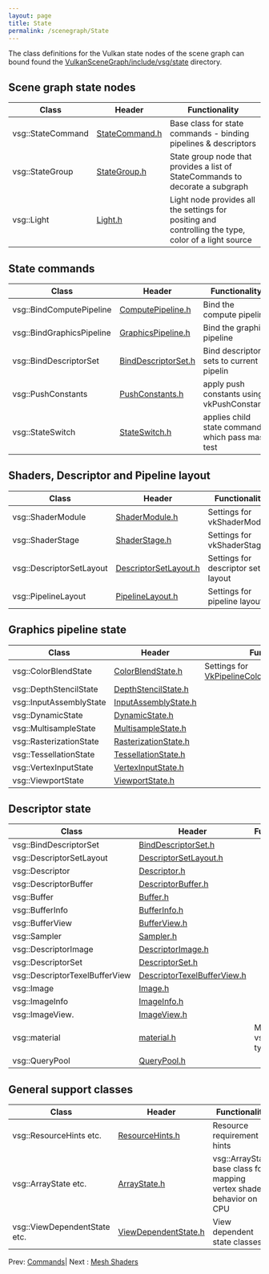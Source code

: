 ```yaml
---
layout: page
title: State
permalink: /scenegraph/State
---
```


The class definitions for the Vulkan state nodes of the scene graph can bound found the [VulkanSceneGraph/include/vsg/state](https://github.com/vsg-dev/VulkanSceneGraph/blob/master/include/vsg/state/) directory.

## Scene graph state nodes

| Class | Header | Functionality |
| --- | --- | --- |
| vsg::StateCommand | [StateCommand.h](https://github.com/vsg-dev/VulkanSceneGraph/blob/master/include/vsg/state/) | Base class for state commands - binding pipelines & descriptors |
| vsg::StateGroup | [StateGroup.h](https://github.com/vsg-dev/VulkanSceneGraph/blob/master/include/vsg/nodes/StateGroup.h) | State group node that provides a list of StateCommands to decorate a subgraph |
| vsg::Light | [Light.h](https://github.com/vsg-dev/VulkanSceneGraph/blob/master/include/vsg/nodes/Light.h) | Light node provides all the settings for positing and controlling the type, color of a light source |

## State commands

| Class | Header | Functionality |
| --- | --- | --- |
| vsg::BindComputePipeline | [ComputePipeline.h](https://github.com/vsg-dev/VulkanSceneGraph/blob/master/include/vsg/state/ComputePipeline.h) | Bind the compute pipeline |
| vsg::BindGraphicsPipeline | [GraphicsPipeline.h](https://github.com/vsg-dev/VulkanSceneGraph/blob/master/include/vsg/state/GraphicsPipeline.h) | Bind the graphics pipeline |
| vsg::BindDescriptorSet | [BindDescriptorSet.h](https://github.com/vsg-dev/VulkanSceneGraph/blob/master/include/vsg/state/BindDescriptorSet.h) | Bind descriptors sets to current pipelin |
| vsg::PushConstants | [PushConstants.h](https://github.com/vsg-dev/VulkanSceneGraph/blob/master/include/vsg/state/PushConstants.h) |  apply push constants using vkPushConstants |
| vsg::StateSwitch | [StateSwitch.h](https://github.com/vsg-dev/VulkanSceneGraph/blob/master/include/vsg/state/StateSwitch.h) | applies child state commands which pass mask test |

## Shaders, Descriptor and Pipeline layout

| Class | Header | Functionality |
| --- | --- | --- |
| vsg::ShaderModule | [ShaderModule.h](https://github.com/vsg-dev/VulkanSceneGraph/blob/master/include/vsg/state/ShaderModule.h) | Settings for vkShaderModule |
| vsg::ShaderStage | [ShaderStage.h](https://github.com/vsg-dev/VulkanSceneGraph/blob/master/include/vsg/state/ShaderStage.h) | Settings for vkShaderStage |
| vsg::DescriptorSetLayout | [DescriptorSetLayout.h](https://github.com/vsg-dev/VulkanSceneGraph/blob/master/include/vsg/state/DescriptorSetLayout.h) | Settings for descriptor set layout |
| vsg::PipelineLayout | [PipelineLayout.h](https://github.com/vsg-dev/VulkanSceneGraph/blob/master/include/vsg/state/PipelineLayout.h) | Settings for pipeline layout |

## Graphics pipeline state

| Class | Header | Functionality |
| --- | --- | --- |
| vsg::ColorBlendState | [ColorBlendState.h](https://github.com/vsg-dev/VulkanSceneGraph/blob/master/include/vsg/state/ColorBlendState.h) | Settings for [VkPipelineColorBlendStateCreateInfo](https://registry.khronos.org/vulkan/specs/1.3-extensions/man/html/VkPipelineColorBlendStateCreateInfo.html) |
| vsg::DepthStencilState | [DepthStencilState.h](https://github.com/vsg-dev/VulkanSceneGraph/blob/master/include/vsg/state/DepthStencilState.h) | |
| vsg::InputAssemblyState| [InputAssemblyState.h](https://github.com/vsg-dev/VulkanSceneGraph/blob/master/include/vsg/state/InputAssemblyState.h) | |
| vsg::DynamicState | [DynamicState.h](https://github.com/vsg-dev/VulkanSceneGraph/blob/master/include/vsg/state/DynamicState.h) | |
| vsg::MultisampleState | [MultisampleState.h](https://github.com/vsg-dev/VulkanSceneGraph/blob/master/include/vsg/state/MultisampleState.h) | |
| vsg::RasterizationState | [RasterizationState.h](https://github.com/vsg-dev/VulkanSceneGraph/blob/master/include/vsg/state/RasterizationState.h) | |
| vsg::TessellationState | [TessellationState.h](https://github.com/vsg-dev/VulkanSceneGraph/blob/master/include/vsg/state/TessellationState.h) | |
| vsg::VertexInputState | [VertexInputState.h](https://github.com/vsg-dev/VulkanSceneGraph/blob/master/include/vsg/state/VertexInputState.h) | |
| vsg::ViewportState| [ViewportState.h](https://github.com/vsg-dev/VulkanSceneGraph/blob/master/include/vsg/state/ViewportState.h) | |

## Descriptor state

| Class | Header | Functionality |
| --- | --- | --- |
| vsg::BindDescriptorSet | [BindDescriptorSet.h](https://github.com/vsg-dev/VulkanSceneGraph/blob/master/include/vsg/state/BindDescriptorSet.h) | |
| vsg::DescriptorSetLayout | [DescriptorSetLayout.h](https://github.com/vsg-dev/VulkanSceneGraph/blob/master/include/vsg/state/DescriptorSetLayout.h) | |
| vsg::Descriptor | [Descriptor.h](https://github.com/vsg-dev/VulkanSceneGraph/blob/master/include/vsg/state/Descriptor.h) | |
| vsg::DescriptorBuffer | [DescriptorBuffer.h](https://github.com/vsg-dev/VulkanSceneGraph/blob/master/include/vsg/state/DescriptorBuffer.h) | |
| vsg::Buffer | [Buffer.h](https://github.com/vsg-dev/VulkanSceneGraph/blob/master/include/vsg/state/Buffer.h) | |
| vsg::BufferInfo | [BufferInfo.h](https://github.com/vsg-dev/VulkanSceneGraph/blob/master/include/vsg/state/BufferInfo.h) | |
| vsg::BufferView | [BufferView.h](https://github.com/vsg-dev/VulkanSceneGraph/blob/master/include/vsg/state/BufferView.h) | |
| vsg::Sampler | [Sampler.h](https://github.com/vsg-dev/VulkanSceneGraph/blob/master/include/vsg/state/Sampler.h) | |
| vsg::DescriptorImage | [DescriptorImage.h](https://github.com/vsg-dev/VulkanSceneGraph/blob/master/include/vsg/state/DescriptorImage.h) | |
| vsg::DescriptorSet | [DescriptorSet.h](https://github.com/vsg-dev/VulkanSceneGraph/blob/master/include/vsg/state/DescriptorSet.h) | |
| vsg::DescriptorTexelBufferView | [DescriptorTexelBufferView.h](https://github.com/vsg-dev/VulkanSceneGraph/blob/master/include/vsg/state/DescriptorTexelBufferView.h) | |
| vsg::Image | [Image.h](https://github.com/vsg-dev/VulkanSceneGraph/blob/master/include/vsg/state/Image.h) | |
| vsg::ImageInfo | [ImageInfo.h](https://github.com/vsg-dev/VulkanSceneGraph/blob/master/include/vsg/state/ImageInfo.h) | |
| vsg::ImageView.| [ImageView.h](https://github.com/vsg-dev/VulkanSceneGraph/blob/master/include/vsg/state/ImageView.h) | |
| vsg::material | [material.h](https://github.com/vsg-dev/VulkanSceneGraph/blob/master/include/vsg/state/material.h) | Material vsg::Data types |
| vsg::QueryPool | [QueryPool.h](https://github.com/vsg-dev/VulkanSceneGraph/blob/master/include/vsg/state/QueryPool.h) | |

## General support classes

| Class | Header | Functionality |
| --- | --- | --- |
| vsg::ResourceHints etc. | [ResourceHints.h](https://github.com/vsg-dev/VulkanSceneGraph/blob/master/include/vsg/state/ResourceHints.h) | Resource requirement hints |
| vsg::ArrayState etc. | [ArrayState.h](https://github.com/vsg-dev/VulkanSceneGraph/blob/master/include/vsg/state/ArrayState.h) | vsg::ArrayState base class for mapping vertex shader behavior on CPU |
| vsg::ViewDependentState etc. | [ViewDependentState.h](https://github.com/vsg-dev/VulkanSceneGraph/blob/master/include/vsg/state/ViewDependentState.h) | View dependent state classes |

Prev: [Commands](Commands.md)| Next : [Mesh Shaders](MeshShaders.md)

